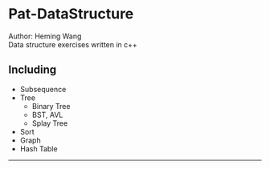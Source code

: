 # Pat-DataStructure
Author: Heming Wang  
Data structure exercises written in c++

## Including
* Subsequence
* Tree
    * Binary Tree
    * BST, AVL
    * Splay Tree
* Sort
* Graph
* Hash Table

***
